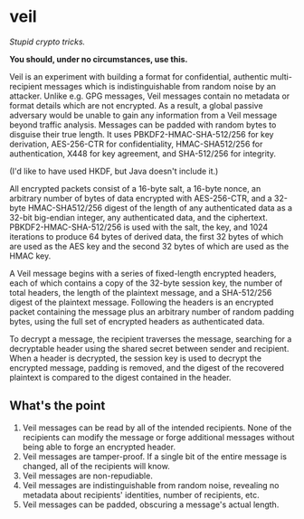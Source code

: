 # veil

_Stupid crypto tricks._

**You should, under no circumstances, use this.**

Veil is an experiment with building a format for confidential, authentic multi-recipient messages
which is indistinguishable from random noise by an attacker. Unlike e.g. GPG messages, Veil messages
contain no metadata or format details which are not encrypted. As a result, a global passive
adversary would be unable to gain any information from a Veil message beyond traffic analysis.
Messages can be padded with random bytes to disguise their true length. It uses
PBKDF2-HMAC-SHA-512/256 for key derivation, AES-256-CTR for confidentiality, HMAC-SHA512/256 for
authentication, X448 for key agreement, and SHA-512/256 for integrity.

(I'd like to have used HKDF, but Java doesn't include it.)

All encrypted packets consist of a 16-byte salt, a 16-byte nonce, an arbitrary number of bytes of
data encrypted with AES-256-CTR, and a 32-byte HMAC-SHA512/256 digest of the length of any
authenticated data as a 32-bit big-endian integer, any authenticated data, and the ciphertext.
PBKDF2-HMAC-SHA-512/256 is used with the salt, the key, and 1024 iterations to produce 64 bytes of
derived data, the first 32 bytes of which are used as the AES key and the second 32 bytes of which
are used as the HMAC key.

A Veil message begins with a series of fixed-length encrypted headers, each of which contains a copy
of the 32-byte session key, the number of total headers, the length of the plaintext message, and a
SHA-512/256 digest of the plaintext message. Following the headers is an encrypted packet containing
the message plus an arbitrary number of random padding bytes, using the full set of encrypted
headers as authenticated data.

To decrypt a message, the recipient traverses the message, searching for a decryptable header using
the shared secret between sender and recipient. When a header is decrypted, the session key is used
to decrypt the encrypted message, padding is removed, and the digest of the recovered plaintext is
compared to the digest contained in the header.

## What's the point

1. Veil messages can be read by all of the intended recipients. None of the recipients can modify
   the message or forge additional messages without being able to forge an encrypted header.
2. Veil messages are tamper-proof. If a single bit of the entire message is changed, all of the
   recipients will know.
3. Veil messages are non-repudiable.
4. Veil messages are indistinguishable from random noise, revealing no metadata about recipients'
   identities, number of recipients, etc.
5. Veil messages can be padded, obscuring a message's actual length.
